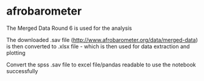 # afrobarometer

The Merged Data Round 6 is used for the analysis

The downloaded .sav file (http://www.afrobarometer.org/data/merged-data) is then converted to .xlsx file - which is then used for data extraction and plotting 

Convert the spss .sav file to excel file/pandas readable to use the notebook successfully

